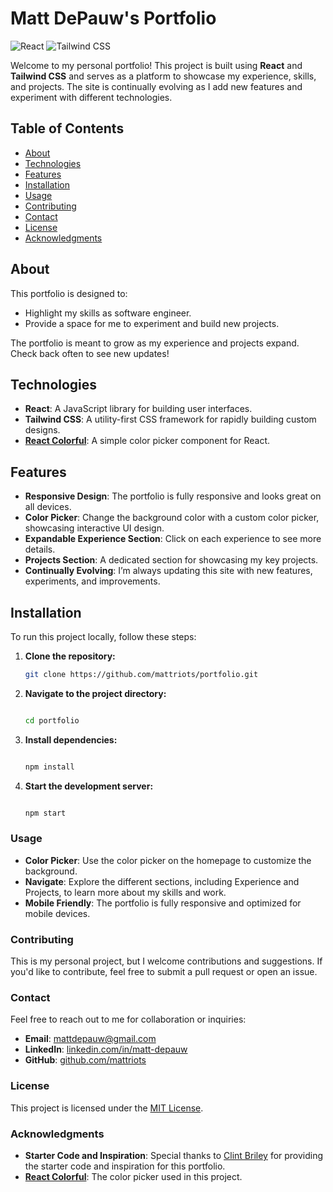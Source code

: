 # Matt DePauw's Portfolio

![React](https://img.shields.io/badge/-React-61DAFB?style=flat&logo=react&logoColor=white)
![Tailwind CSS](https://img.shields.io/badge/-Tailwind%20CSS-38B2AC?style=flat&logo=tailwind-css&logoColor=white)

Welcome to my personal portfolio! This project is built using **React** and **Tailwind CSS** and serves as a platform to showcase my experience, skills, and projects. The site is continually evolving as I add new features and experiment with different technologies.

## Table of Contents

- [About](#about)
- [Technologies](#technologies)
- [Features](#features)
- [Installation](#installation)
- [Usage](#usage)
- [Contributing](#contributing)
- [Contact](#contact)
- [License](#license)
- [Acknowledgments](#acknowledgments)

## About

This portfolio is designed to:

- Highlight my skills as software engineer.
- Provide a space for me to experiment and build new projects.

The portfolio is meant to grow as my experience and projects expand. Check back often to see new updates!

## Technologies

- **React**: A JavaScript library for building user interfaces.
- **Tailwind CSS**: A utility-first CSS framework for rapidly building custom designs.
- **[React Colorful](https://github.com/omgovich/react-colorful)**: A simple color picker component for React.

## Features

- **Responsive Design**: The portfolio is fully responsive and looks great on all devices.
- **Color Picker**: Change the background color with a custom color picker, showcasing interactive UI design.
- **Expandable Experience Section**: Click on each experience to see more details.
- **Projects Section**: A dedicated section for showcasing my key projects.
- **Continually Evolving**: I’m always updating this site with new features, experiments, and improvements.

## Installation

To run this project locally, follow these steps:

1. **Clone the repository:**

   ```bash
   git clone https://github.com/mattriots/portfolio.git

2. **Navigate to the project directory:**

    ```bash

    cd portfolio

3. **Install dependencies:**

    ```bash

    npm install

4. **Start the development server:**

    ```bash

    npm start


### Usage

- **Color Picker**: Use the color picker on the homepage to customize the background.
- **Navigate**: Explore the different sections, including Experience and Projects, to learn more about my skills and work.
- **Mobile Friendly**: The portfolio is fully responsive and optimized for mobile devices.

### Contributing

This is my personal project, but I welcome contributions and suggestions. If you'd like to contribute, feel free to submit a pull request or open an issue.

### Contact

Feel free to reach out to me for collaboration or inquiries:

- **Email**: [mattdepauw@gmail.com](mailto:mattdepauw@gmail.com)
- **LinkedIn**: [linkedin.com/in/matt-depauw](https://www.linkedin.com/in/matt-depauw/)
- **GitHub**: [github.com/mattriots](https://github.com/mattriots)

### License

This project is licensed under the [MIT License](LICENSE).

### Acknowledgments

- **Starter Code and Inspiration**: Special thanks to [Clint Briley](https://github.com/fireclint/portfolio-app-react/tree/main) for providing the starter code and inspiration for this portfolio.
- **[React Colorful](https://github.com/omgovich/react-colorful)**: The color picker used in this project.
